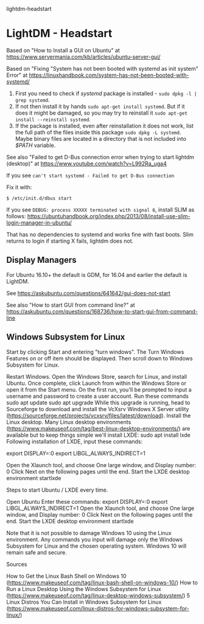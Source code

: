 lightdm-headstart
# LightDM - Headstart

Based on "How to Install a GUI on Ubuntu" at https://www.servermania.com/kb/articles/ubuntu-server-gui/

Based on "Fixing "System has not been booted with systemd as init system" Error" at https://linuxhandbook.com/system-has-not-been-booted-with-systemd/

1. First you need to check if *systemd* package is installed - ```sudo dpkg -l | grep systemd```.
2. If not then install it by hands ```sudo apt-get install systemd```. But if it does it might be damaged, so you may try to reinstall it ```sudo apt-get install --reinstall systemd```.
3. If the package is installed, even after reinstallation it does not work, list the full path of the files inside this package ```sudo dpkg -L systemd```. Maybe binary files are located in a directory that is not included into *$PATH* variable.

See also "Failed to get D-Bus connection error when trying to start lightdm (desktop)" at https://www.youtube.com/watch?v=L992Ra_uga4

If you see ```can't start systemd - Failed to get D-Bus connection```

Fix it with:

```
$ /etc/init.d/dbus start
```

If you see ```DEBUG: process XXXXX terminated with signal 6```, install SLIM as follows: https://ubuntuhandbook.org/index.php/2013/08/install-use-slim-login-manager-in-ubuntu/

That has no dependencies to systemd and works fine with fast boots. Slim returns to login if starting X fails, lightdm does not.

## Display Managers

For Ubuntu 16.10+ the default is GDM, for 16.04 and earlier the default is LightDM.

See https://askubuntu.com/questions/641642/gui-does-not-start

See also "How to start GUI from command line?" at https://askubuntu.com/questions/168736/how-to-start-gui-from-command-line

## Windows Subsystem for Linux

Start by clicking Start and entering "turn windows". The Turn Windows Features on or off item should be displayed. Then scroll down to Windows Subsystem for Linux.

Restart Windows.
Open the Windows Store, search for Linux, and install Ubuntu.
Once complete, click Launch from within the Windows Store or open it from the Start menu.
On the first run, you'll be prompted to input a username and password to create a user account.
Run these commands
sudo apt update
sudo apt upgrade
While this upgrade is running, head to Sourceforge to download and install the VcXsrv Windows X Server utility (https://sourceforge.net/projects/vcxsrv/files/latest/download).
Install the Linux desktop. Many Linux desktop environments (https://www.makeuseof.com/tag/best-linux-desktop-environments/) are available but to keep things simple we'll install LXDE:
sudo apt install lxde
Following installation of LXDE, input these commands:

export DISPLAY=:0
export LIBGL_ALWAYS_INDIRECT=1

Open the Xlaunch tool, and choose One large window, and Display number: 0
Click Next on the following pages until the end.
Start the LXDE desktop environment
startlxde

Steps to start Ubuntu / LXDE every time.

Open Ubuntu
Enter these commands:
export DISPLAY=:0
export LIBGL_ALWAYS_INDIRECT=1
Open the Xlaunch tool, and choose One large window, and Display number: 0
Click Next on the following pages until the end.
Start the LXDE desktop environment
startlxde

Note that it is not possible to damage Windows 10 using the Linux environment. Any commands you input will damage only the Windows Subsystem for Linux and the chosen operating system. Windows 10 will remain safe and secure.

Sources

How to Get the Linux Bash Shell on Windows 10 (https://www.makeuseof.com/tag/linux-bash-shell-on-windows-10/)
How to Run a Linux Desktop Using the Windows Subsystem for Linux (https://www.makeuseof.com/tag/linux-desktop-windows-subsystem/)
5 Linux Distros You Can Install in Windows Subsystem for Linux (https://www.makeuseof.com/linux-distros-for-windows-subsystem-for-linux/)
